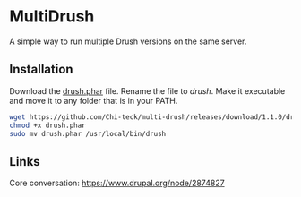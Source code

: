 # MultiDrush

A simple way to run multiple Drush versions on the same server.


## Installation
Download the [drush.phar](https://github.com/Chi-teck/multi-drush/releases/download/1.1.0/drush.phar) file. Rename the file to _drush_. Make it executable and move it to any folder that is in your PATH.

```bash
wget https://github.com/Chi-teck/multi-drush/releases/download/1.1.0/drush.phar
chmod +x drush.phar
sudo mv drush.phar /usr/local/bin/drush
```


## Links

Core conversation: https://www.drupal.org/node/2874827
